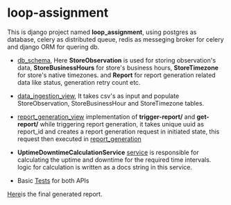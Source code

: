 # loop-assignment

This is django project named **loop_assignment**, using postgres as database, celery as distributed queue, redis as messeging broker for celery and django ORM for quering db.

- [db_schema](https://github.com/marcos5163/loop-assignment/blob/master/app/models.py), Here **StoreObservation** is used for storing observation's data,
   **StoreBusinessHours** for store's business hours, **StoreTimezone** for store's native timezones. and **Report** for report generation related data like status, generation retry count etc.
- [data_ingestion_view](https://github.com/marcos5163/loop-assignment/blob/master/app/views/data_ingestion_views.py), It takes csv's as input and populate StoreObservation, StoreBusinessHour and StoreTimezone tables.

- [report_generation_view](https://github.com/marcos5163/loop-assignment/blob/master/app/views/report_generation_views.py) implementation of **trigger-report/** and **get-report/**
   while triggering report generation, it takes unique uuid as report_id and creates a report generation request in initiated state, this request then executed in [report_generation](https://github.com/marcos5163/loop-assignment/blob/master/app/tasks.py)

- **UptimeDowntimeCalculationService** [service](https://github.com/marcos5163/loop-assignment/blob/master/app/service/uptime_downtime_calculation.py) is responsible for calculating
  the uptime and downtime for the required time intervals. logic for calculation is written as a docs string in this service. 

- Basic [Tests](https://github.com/marcos5163/loop-assignment/blob/master/app/tests.py) for both APIs

[Here](https://raw.githubusercontent.com/marcos5163/loop-assignment/master/report/store_monitoring_report.csv)is the final generated report.
  
  
  
  
  
  
